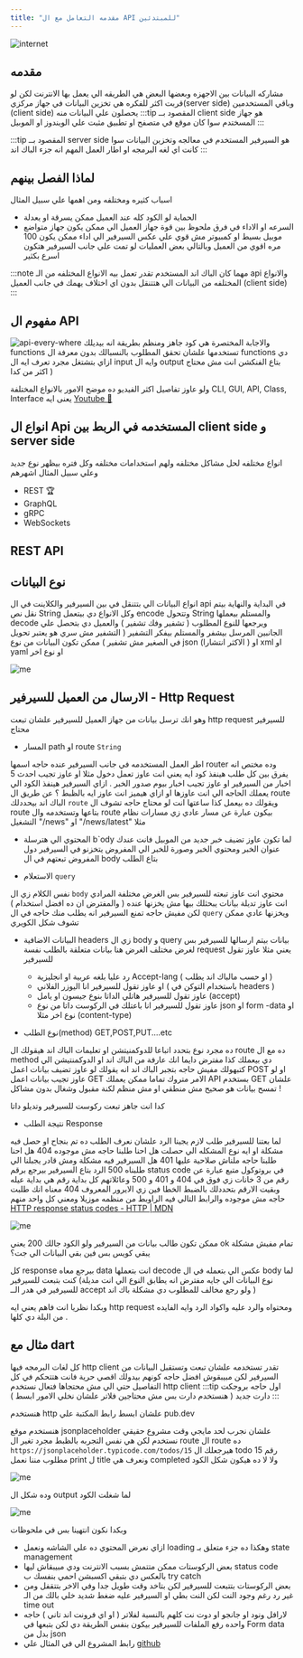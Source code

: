 ```yaml
---
title: "مقدمه التعامل مع ال API للمبتدئين"
---
```

![internet](./assets/client-server.png)

<!-- truncate -->
## مقدمه

مشاركه البيانات بين الاجهزه وبعضها البعض هي الطريقه الي يعمل بها الانترنت
لكن لو قربت اكثر للفكره هي تخزين البيانات في جهاز مركزي(server side) وباقي المستخدمين
(client side)
 يحصلون علي البيانات منه
:::tip
المقصود بــ client side
هو جهاز المسختدم سوا كان موقع في متصفح او تطبيق مثبت علي الويندوز او الموبيل
:::

:::tip
المقصود بــ server side
هو السيرفير المستخدم في معالجه وتخزين البيانات سوا كانت اي لغه البرمجه او اطار العمل المهم انه جزء الباك اند
:::

## لماذا الفصل بينهم

اسباب كثيره ومختلفه ومن اهمها علي سبيل المثال

- الحماية
   لو الكود كله عند العميل ممكن يسرقة او يعدلة
- السرعه او الاداء
 في فرق ملحوظ بين قوة جهاز العميل الي ممكن يكون جهاز متواضع موبيل بسيط او كمبيوتر مش قوي علي عكس السيرفير الي اداء ممكن يكون 100 مره اقوي من العميل وبالتالي بعض العمليات لو تمت علي جانب السيرفير هتكون اسرع بكثير 

:::note
مهما كان الباك اند المستخدم تقدر تعمل بيه الانواع المختلفه من الـ api والانواع المختلفه من البيانات الي هتتنقل بدون اي اختلاف يهمك في جانب العميل (client side)
:::

## مفهوم ال API

![api-every-where](./assets/api_every_where.jpeg)
 والاجابة المختصرة هي كود جاهز ومنظم بطريقة انه بيديلك functions تستخدمها علشان تحقق المطلوب بالنسبالك بدون معرفة ال functions دي ازاي بتشتغل مجرد تعرف ايه ال input وايه ال output بتاع الفنكشن انت مش محتاج اكثر من كدا )

 ولو عاوز تفاصيل اكثر الفيديو ده موضح الامور بالانواع المختلفة CLI, GUI, API, Class, Interface يعنى ايه
[Youtube 🔗](https://youtu.be/7DSCTzcWhks?si=G9l1q4SJ6y6RAYnv)

## انواع ال Api المستخدمه في الربط بين client side و server side

انواع مختلفه لحل مشاكل مختلفه ولهم استخدامات مختلفه وكل فتره بيظهر نوع جديد وعلي سبيل المثال اشهرهم

- REST 🏆
- GraphQL
- gRPC
- WebSockets
  
## REST API

## نوع البيانات

انواع البيانات الي بتتنقل في بين السيرفير والكلاينت في ال api
في البداية والنهاية بيتم نقل نص String وكل الانواع دي بيتعمل encode وتتحول String والمستلم بيعملها decode ويرجعها للنوع المطلوب ( تشفير وفك تشفير )  والعميل دي بتحصل علي الجانبين المرسل بيشفر والمستلم بيفكر التشفير  ( التشفير مش سري هو يعتبر تحويل في الصغير مش تشفير )
ممكن تكون البيانات من نوع json (الاكثر انتشارا ) او xml او yaml او نوع اخر

![me](./assets/fe_json_be.jpeg)

## الارسال من العميل للسيرفير - Http Request

وهو انك ترسل بيانات من جهاز العميل للسيرفير  علشان تبعت http request للسيرفير محتاج

- المسار path او route `String`

اطر العمل المستخدمه في جانب السيرفير عنده حاجه اسمها router وده مختص انه يفرق بين كل طلب هينفذ كود ايه يعني انت عاوز تعمل دخول مثلا او عاوز تجيب احدث 5 اخبار من السيرفير او عاوز تجيب اخبار بيوم صدور الخبر  . ازاي السيرفير هينفذ الكود الي يعملك الحاجه الي انت عاوزها او ازاي هيميز انت عاوز ايه بالظبط ؟ عن طريق ال route الباك اند بيحددلك `route` ويقولك ده بيعمل كذا ساعتها انت لو محتاج حاجه تشوف ال route بتاعها وتستخدمه وال route بيكون عبارة عن مسار عادي زي مسارات نظام التشغيل "/news"  او "/news/latest" مثلا

- المحتوي الي هترسلة b`ody
 لما تكون عاوز تضيف خبر جديد من الموبيل فانت عندك عنوان الخبر ومحتوي الخبر وصورة للخبر الي المفروض يتخزنو في السيرفير دول المفروض تبعتهم في ال body بتاع الطلب

- الاستعلام `query`

 نفس الكلام زي ال `body` محتوي انت عاوز تبعته للسيرفير بس الغرض مختلفة المرادي انت عاوز تديلة بيانات يبحثلك بيها مش يخزنها عنده ( والمفترض ان ده افضل استخدام ) لكن مفيش حاجه تمنع السيرفير انه يطلب منك حاجه في ال `query` ويخزنها  عادي  ممكن تشوف شكل الكويري

- البيانات الاضافية  headers
زي ال body و query بيانات بيتم ارسالها للسيرفير بس لغرض مختلف
الغرض هنا بيانات متعلقة بالطلب نفسة request
يعني مثلا عاوز تقول للسيرفير

  - رد عليا بلغه عربية او انجليزية Accept-lang ( او حسب مالباك اند يطلب )
  - او عاوز تقول للسيرفير انا اليوزر الفلاني ( باستخدام التوكن في headers )
  - عاوز تقول للسيرفير هاتلي الداتا بنوع جيسون او يامل (accept)
  - عاوز تقول للسيرفير انا باعتلك في الركوست داتا من نوع json او form -data او نوع اخر مثلا (content-type)

- نوع الطلب(method) GET,POST,PUT....etc

ده مجرد نوع بتحدد اتباعا للدوكمنيتشن او تعليمات الباك اند هيقولك ال route ده مع ال method  دي بيعملك كذا مفترض دايما انك عارفة من الباك اند او الدوكمنتيشن الي كتبهولك
مفيش حاجه بتجبر الباك اند انه يقولك لو عاوز تضيف بيانات اعمل POST او لو عاوز تجيب بيانات اعمل GET  الامر متروك تماما ممكن يعملك API بستخدم GET علشان تمسح بيانات هو صحيح مش منطقي او مش منظم لكنة مقبول وشغال بدون مشاكل !

كدا انت جاهز تبعت ركوست للسيرفير وتديلو داتا

- نتيجة الطلب Response

لما بعتنا للسيرفير طلب لازم يجينا الرد علشان نعرف الطلب ده تم بنجاح او حصل فيه مشكلة او ايه  نوع المشكله الي حصلت هل احنا طلبنا حاجه مش موجوده 404 هل احنا طلبنا حاجه ملناش صلاحية عليها 401 هل السيرفير فيه مشكلة ومش قادر يجبلنا الي طلبناه 500
الرد بتاع السيرفير بيرجع برقم status code
في بروتوكول متبع عبارة عن رقم من 3 خانات زي فوق في 404 و 401 و 500 وعائلاتهم كل بداية رقم هي بداية عيله وبقيت الارقم بتحددلك بالضبط الخطا فين زي الايرور المعروف 404 معناه انك طلبت حاجه مش موجوده والرابط التالي فيه الراوبط من منظمه موزيلا ومعني كل واحد منهم [HTTP response status codes - HTTP | MDN](https://developer.mozilla.org/en-US/docs/Web/HTTP/Status)

![me](./assets/status_code_meme.jpeg)

ممكن تكون طالب بيانات من السيرفير ولو الكود جالك 200 يعني ok تمام مفيش مشكلة يبقي كويس بس فين بقي البيانات الي جت؟

كل response بيرجع معاه data  انت بتعملها decode  عكس الي بتعمله في ال body لما كنت بتبعت  للسيرفير (نوع البيانات الي جايه مفترض انه يطابق النوع الي انت مديلة للسيرفير في هدر الــ accept  ولو رجع مخالف للمطلوب دي مشكلة باك اند )

وبكدا نظريا انت فاهم يعني ايه http request ومحتواه والرد عليه واكواد الرد وايه الفايده من اليلة دي كلها .

## مثال مع dart

كل لغات البرمجه فيها http client تقدر تستخدمه علشان تبعت وتستقبل البيانات من السيرفير لكن مبيبقوش افضل حاجه كونهم بيدولك اقصي حرية فانت هتتحكم في كل التفاصيل حتي الي مش محتجاها فتعال نستخدم http client
:::tip
اول حاجه بروجكت دارت جديد ( هنستخدم دارت بس مش محتاجين فلاتر علشان نخلي الامور ابسط )
:::

هنستخدم http علشان ابسط رابط المكتبة علي pub.dev

هنستخدم موقع jsonplaceholder علشان نجرب لحد مايجي وقت مشروع حقيقي نستخدم لكن هي نفس التجربه بالظبط مجرد تغير ال route ال route ده `https://jsonplaceholder.typicode.com/todos/15` هيرجعلك ال todo رقم 15 مطلوب مننا نعمل print ل title ونعرف هي completed ولا لا ده هيكون شكل الكود

![me](./assets/http_example_code.png)

وده شكل ال output لما شغلت الكود

![me](./assets/http_example_terminal.png)

وبكدا نكون انتهينا بس في ملحوظات

- ازاي نعرض المحتوي ده علي الشاشه ونعمل loading  وهكذا  ده جزء متعلق بـ state management
- بعض الركوستات  ممكن متتمش بسبب الانترنت ودي مبيبقاش ليها status code بالعكس دي بتبقي اكسبشن احمي بنفسك ب try catch
- بعض الركوستات بتتبعت للسيرفير لكن بتاخد وقت طويل جدا وفي الاخر بتتقفل ومن غير رد رغم وجود النت لكن النت بطي او السيرفير عليه ضغط شديد خلي بالك من الـ time out
- لارافل ونود او جانجو او دوت نت كلهم بالنسبة لفلاتر ( او اي فرونت اند تاني )  حاجه واحده
رفع الملفات للسيرفير بيكون بنفس الطريقة دي لكن بتبعها في Form data بدل من json  
- رابط المشروع الي في المثال علي [github](https://github.com/maxzod/api_example)
